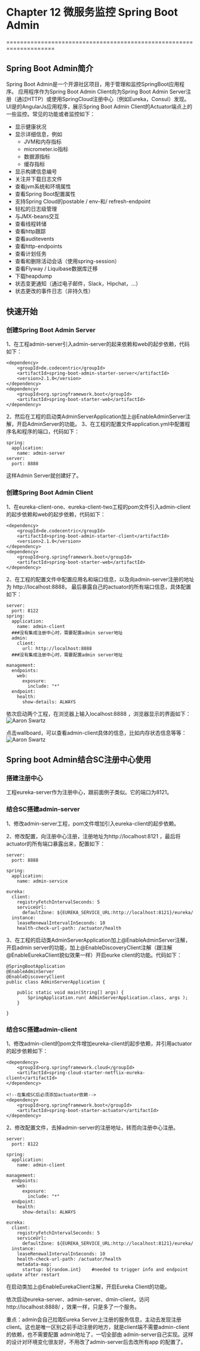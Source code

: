 # Chapter 12 微服务监控 Spring Boot Admin
====================================================================

## Spring Boot Admin简介
Spring Boot Admin是一个开源社区项目，用于管理和监控SpringBoot应用程序。 应用程序作为Spring Boot Admin Client向为Spring Boot Admin Server注册（通过HTTP）或使用SpringCloud注册中心（例如Eureka，Consul）发现。 UI是的AngularJs应用程序，展示Spring Boot Admin Client的Actuator端点上的一些监控。常见的功能或者监控如下：
+ 显示健康状况
+ 显示详细信息，例如 
  - JVM和内存指标
  - micrometer.io指标
  - 数据源指标
  - 缓存指标
+ 显示构建信息编号
+ 关注并下载日志文件
+ 查看jvm系统和环境属性
+ 查看Spring Boot配置属性
+ 支持Spring Cloud的postable / env-和/ refresh-endpoint
+ 轻松的日志级管理
+ 与JMX-beans交互
+ 查看线程转储
+ 查看http跟踪
+ 查看auditevents
+ 查看http-endpoints
+ 查看计划任务
+ 查看和删除活动会话（使用spring-session）
+ 查看Flyway / Liquibase数据库迁移
+ 下载heapdump
+ 状态变更通知（通过电子邮件，Slack，Hipchat，…）
+ 状态更改的事件日志（非持久性）

## 快速开始
### 创建Spring Boot Admin Server
1、在工程admin-server引入admin-server的起来依赖和web的起步依赖，代码如下：
```
<dependency>
    <groupId>de.codecentric</groupId>
    <artifactId>spring-boot-admin-starter-server</artifactId>
    <version>2.1.0</version>
</dependency>
<dependency>
    <groupId>org.springframework.boot</groupId>
    <artifactId>spring-boot-starter-web</artifactId>
</dependency>
```
2、然后在工程的启动类AdminServerApplication加上@EnableAdminServer注解，开启AdminServer的功能。
3、在工程的配置文件application.yml中配置程序名和程序的端口，代码如下：
```
spring:
  application:
    name: admin-server
server:
  port: 8888
```
这样Admin Server就创建好了。

### 创建Spring Boot Admin Client
1、在eureka-client-one、eureka-client-two工程的pom文件引入admin-client的起步依赖和web的起步依赖，代码如下：
```
<dependency>
    <groupId>de.codecentric</groupId>
    <artifactId>spring-boot-admin-starter-client</artifactId>
    <version>2.1.0</version>
</dependency>
<dependency>
    <groupId>org.springframework.boot</groupId>
    <artifactId>spring-boot-starter-web</artifactId>
</dependency>
```
2、在工程的配置文件中配置应用名和端口信息，以及向admin-server注册的地址为 http://localhost:8888， 最后暴露自己的actuator的所有端口信息，具体配置如下：
```
server:
  port: 8122
spring:
  application:
    name: admin-client
  ###没有集成注册中心时，需要配置admin server地址
  admin:
    client:
      url: http://localhost:8888
  ###没有集成注册中心时，需要配置admin server地址

management:
  endpoints:
    web:
      exposure:
        include: "*"
  endpoint:
    health:
      show-details: ALWAYS
```

依次启动两个工程，在浏览器上输入localhost:8888 ，浏览器显示的界面如下：
![Aaron Swartz](https://raw.githubusercontent.com/soapy2018/MarkdownPhotos/master/Image13.png)

点击wallboard，可以查看admin-client具体的信息，比如内存状态信息等等：
![Aaron Swartz](https://raw.githubusercontent.com/soapy2018/MarkdownPhotos/master/Image14.png)

## Spring boot Admin结合SC注册中心使用
### 搭建注册中心
工程eureka-server作为注册中心，跟前面例子类似。它的端口为8121。

### 结合SC搭建admin-server
1、修改admin-server工程，pom文件增加引入eureka-client的起步依赖。

2、修改配置，向注册中心注册，注册地址为http://localhost:8121 ，最后将actuator的所有端口暴露出来，配置如下：
```
server:
  port: 8888

spring:
  application:
    name: admin-service

eureka:
  client:
    registryFetchIntervalSeconds: 5
    serviceUrl:
      defaultZone: ${EUREKA_SERVICE_URL:http://localhost:8121}/eureka/
  instance:
    leaseRenewalIntervalInSeconds: 10
    health-check-url-path: /actuator/health
```

3、在工程的启动类AdminServerApplication加上@EnableAdminServer注解，开启admin server的功能，加上@EnableDiscoveryClient注解（跟注解@EnableEurekaClient貌似效果一样）开启eurke client的功能。代码如下：
```
@SpringBootApplication
@EnableAdminServer
@EnableDiscoveryClient
public class AdminServerApplication {

    public static void main(String[] args) {
        SpringApplication.run( AdminServerApplication.class, args );
    }

}
```
### 结合SC搭建admin-client
1、修改admin-client的pom文件增加eureka-client的起步依赖，并引用actuator的起步依赖如下：
```
<dependency>
    <groupId>org.springframework.cloud</groupId>
    <artifactId>spring-cloud-starter-netflix-eureka-client</artifactId>
</dependency>

<!--在集成SC后必须添加actuator依赖-->
<dependency>
    <groupId>org.springframework.boot</groupId>
    <artifactId>spring-boot-starter-actuator</artifactId>
</dependency>
```
2、修改配置文件，去掉admin-server的注册地址，转而向注册中心注册。
```
server:
  port: 8122

spring:
  application:
    name: admin-client

management:
  endpoints:
    web:
      exposure:
        include: "*"
  endpoint:
    health:
      show-details: ALWAYS

eureka:
  client:
    registryFetchIntervalSeconds: 5
    serviceUrl:
      defaultZone: ${EUREKA_SERVICE_URL:http://localhost:8121}/eureka/
  instance:
    leaseRenewalIntervalInSeconds: 10
    health-check-url-path: /actuator/health
    metadata-map:
      startup: ${random.int}    #needed to trigger info and endpoint update after restart
```
在启动类加上@EnableEurekaClient注解，开启Eureka Client的功能。

依次启动eureka-server、admin-server、dmin-client，访问http://localhost:8888/ ，效果一样，只是多了一个服务。

重点：admin会自己拉取Eureka Server上注册的服务信息，主动去发现注册client。这也是唯一区别之前手动注册的地方，就是client端不需要admin-client的依赖，也不需要配置 admin地址了，一切全部由 admin-server自己实现。这样的设计对环境变化很友好，不用改了admin-server后去改所有app 的配置了。








